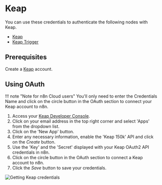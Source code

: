 # Keap

You can use these credentials to authenticate the following nodes with Keap.

- [Keap](/integrations/builtin/app-nodes/n8n-nodes-base.keap/)
- [Keap Trigger](/integrations/builtin/trigger-nodes/n8n-nodes-base.keapTrigger/)

## Prerequisites

Create a [Keap](https://keap.com/) account.

## Using OAuth

!!! note "Note for n8n Cloud users"
    You'll only need to enter the Credentials Name and click on the circle button in the OAuth section to connect your Keap account to n8n.


1. Access your [Keap Developer Console](https://keys.developer.keap.com/my-apps).
2. Click on your email address in the top right corner and select 'Apps' from the dropdown list.
3. Click on the 'New App' button.
4. Enter any necessary information, enable the 'Keap 150k' API and click on the *Create* button.
6. Use the 'Key' and the 'Secret' displayed with your Keap OAuth2 API credentials in n8n.
7. Click on the circle button in the OAuth section to connect a Keap account to n8n.
8. Click the *Save* button to save your credentials.

![Getting Keap credentials](/_images/integrations/builtin/credentials/keap/getting-oauth-credentials.gif)
